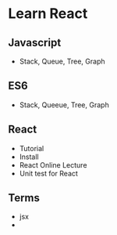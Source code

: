 # Learn React
## Javascript
 * Stack, Queue, Tree, Graph 
## ES6
 * Stack, Queeue, Tree, Graph
## React
 * Tutorial
 * Install
 * React Online Lecture
 * Unit test for React
 
## Terms
 * jsx
 * 
